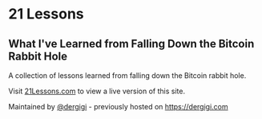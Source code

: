 # 21 Lessons
## What I've Learned from Falling Down the Bitcoin Rabbit Hole

A collection of lessons learned from falling down the Bitcoin rabbit hole. 

Visit [21Lessons.com](https://21lessons.com/) to view a live version of this site. 

Maintained by [@dergigi](https://github.com/users/dergigi/) - previously hosted on https://dergigi.com
